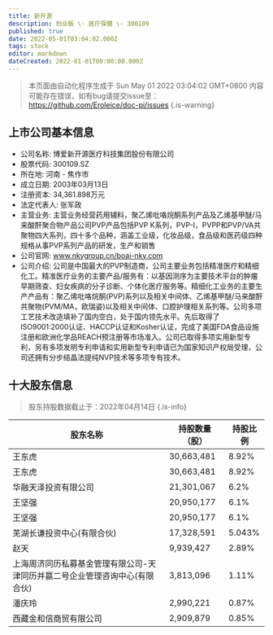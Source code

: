 ```yaml
---
title: 新开源
description: 创业板 \- 医疗保健 \- 300109
published: true
date: 2022-05-01T03:04:02.000Z
tags: stock
editor: markdown
dateCreated: 2022-01-01T00:00:00.000Z
---
```


> 本页面由自动化程序生成于 Sun May 01 2022 03:04:02 GMT+0800
> 内容可能存在错误，如有bug请提交issue至：https://github.com/Eroleice/doc-pi/issues
{.is-warning}

## 上市公司基本信息
- 公司名称: 博爱新开源医疗科技集团股份有限公司
- 股票代码: 300109.SZ
- 所在地: 河南 - 焦作市
- 成立日期: 2003年03月13日
- 注册资本: 34,361.898万元
- 法定代表人: 张军政
- 主营业务: 主营业务经营药用辅料，聚乙烯吡咯烷酮系列产品及乙烯基甲醚/马来酸酐聚合物产品公司PVP产品包括PVP K系列，PVP-I，PVPP和PVP/VA共聚物四大系列，四十多个品种，涵盖工业级，化妆品级，食品级和医药级四种规格从事PVP系列产品的研发，生产和销售
- 公司官网: www.nkygroup.cn/boai-nky.com
- 公司介绍: 公司是中国最大的PVP制造商，公司主要业务包括精准医疗和精细化工。精准医疗业务的主要产品/服务有：以基因测序为主要技术平台的肿瘤早期筛查、妇女疾病的分子诊断、个体化医疗服务等。精细化工业务的主要生产产品有：聚乙烯吡咯烷酮(PVP)系列以及相关中间体、乙烯基甲醚/马来酸酐共聚物(PVM/MA，欧瑞姿)以及相关中间体、口腔护理相关系列等。公司多项工艺技术改造填补了国内空白，处于国内领先水平。先后取得了ISO9001:2000认证、HACCP认证和Kosher认证，完成了美国FDA食品设施注册和欧洲化学品REACH预注册等市场准入。公司已取得多项实用新型专利，另有多项发明专利申请和实用新型专利申请已为国家知识产权局受理，公司还拥有分步结晶法提纯NVP技术等多项专有技术。


## 十大股东信息
> 股东持股数据截止于：2022年04月14日
{.is-info}

| 股东名称 | 持股数量（股） | 持股比例 |
| --- | --- | --- |
| 王东虎 | 30,663,481 | 8.92% |
| 王东虎 | 30,663,481 | 8.92% |
| 华融天泽投资有限公司 | 21,301,067 | 6.2% |
| 王坚强 | 20,950,177 | 6.1% |
| 王坚强 | 20,950,177 | 6.1% |
| 芜湖长谦投资中心(有限合伙) | 17,328,591 | 5.043% |
| 赵天 | 9,939,427 | 2.89% |
| 上海周济同历私募基金管理有限公司-天津同历并赢二号企业管理咨询中心(有限合伙) | 3,813,096 | 1.11% |
| 潘庆玲 | 2,990,221 | 0.87% |
| 西藏金和信商贸有限公司 | 2,909,879 | 0.85% |




